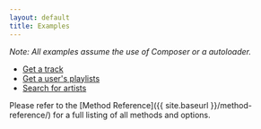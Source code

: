 ```yaml
---
layout: default
title: Examples
---
```


*Note: All examples assume the use of Composer or a autoloader.*

* [Get a track](get-track.html)
* [Get a user's playlists](get-user-playlists.html)
* [Search for artists](search-artists.html)

Please refer to the [Method Reference]({{ site.baseurl }}/method-reference/) for a full listing of all methods and options.
